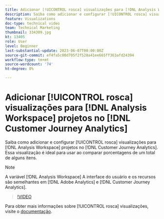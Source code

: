 ```yaml
---
title: Adicionar [!UICONTROL rosca] visualizações para [!DNL Analysis Workspace] projetos
description: Saiba como adicionar e configurar [!UICONTROL rosca] visualizações para [!DNL Analysis Workspace] projetos no [!DNL Customer Journey Analytics].
feature: Visualizations
doc-type: technical video
team: Technical Marketing
thumbnail: 334309.jpg
kt: 13405
role: User
level: Beginner
last-substantial-update: 2023-06-07T00:00:00Z
source-git-commit: ef4fa5c00d705f2f528a41ee665ff363afd24394
workflow-type: tm+mt
source-wordcount: '74'
ht-degree: 0%

---
```


# Adicionar [!UICONTROL rosca] visualizações para [!DNL Analysis Workspace] projetos no [!DNL Customer Journey Analytics]

Saiba como adicionar e configurar [!UICONTROL rosca] visualizações para [!DNL Analysis Workspace] projetos no [!DNL Customer Journey Analytics]. Essa visualização é ideal para usar ao comparar porcentagens de um total de alguns itens.

>[!NOTE]
>
>A variável [!DNL Analysis Workspace] A interface do usuário e os recursos são semelhantes em [!DNL Adobe Analytics] e [!DNL Customer Journey Analytics].

>[!VIDEO](https://video.tv.adobe.com/v/334309/?quality=12&learn=on)

Para obter mais informações sobre [!UICONTROL rosca] visualizações, visite o [documentação](https://experienceleague.adobe.com/docs/analytics-platform/using/cja-workspace/visualizations/donut.html).
